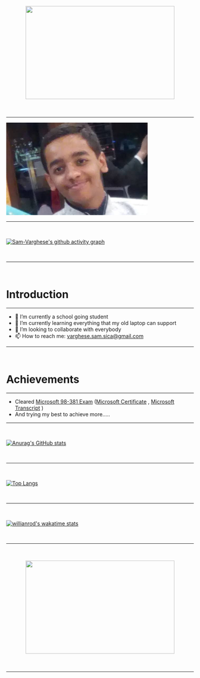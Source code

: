 <p align='center'><img src='https://i.pinimg.com/originals/5e/78/af/5e78affab2547d678e4c5458dd931381.gif' height='250' width='400'></p>

<br>

<hr>


![](Documents/Capture.PNG)

<hr>

<br>

[![Sam-Varghese's github activity graph](https://activity-graph.herokuapp.com/graph?username=Sam-Varghese&theme=react-dark)](https://github.com/Sam-Varghese/github-readme-activity-graph)

<br>

<hr>

<br>

# Introduction

<hr>

- 🔭 I’m currently a school going student
- 🌱 I’m currently learning everything that my old laptop can support
- 👯 I’m looking to collaborate with everybody
- 📫 How to reach me: <varghese.sam.sica@gmail.com>

<hr>

<br>

# Achievements

<hr>

- Cleared [Microsoft 98-381 Exam](https://docs.microsoft.com/en-us/learn/certifications/exams/98-381) ([Microsoft Certificate](Documents/Microsoft_Certified_Professional_Certificate_0.pdf) , [Microsoft Transcript](Documents/microsoft_certified_professional_transcript.pdf) )
- And trying my best to achieve more.....

<hr>

<br>

<p align='center'> 

[![Anurag's GitHub stats](https://github-readme-stats.vercel.app/api?username=Sam-Varghese&count_private=true&show_icons=true&theme=radical)](https://github.com/Sam-Varghese/github-readme-stats)

</p>

<br>

<hr>

<br>

[![Top Langs](https://github-readme-stats.vercel.app/api/top-langs/?username=Sam-Varghese&theme=radical)](https://github.com/Sam-Varghese/github-readme-stats)



<br>

<hr>

<br>

[![willianrod's wakatime stats](https://github-readme-stats.vercel.app/api/wakatime?username=Sam-Varghese&theme=radical)](https://github.com/Sam-Varghese/github-readme-stats)

<br>

<hr>

<br>

<p align='center'><img src='https://i.pinimg.com/originals/7c/3b/63/7c3b63598dc8b65b93a9532d4228947b.gif' height='250' width='400'></p>

<br>

<hr>
